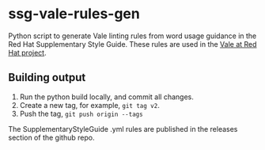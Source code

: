 # ssg-vale-rules-gen
Python script to generate Vale linting rules from word usage guidance in the Red Hat Supplementary Style Guide. These rules are used in the [Vale at Red Hat project](https://github.com/redhat-documentation/vale-at-red-hat).

## Building output
1. Run the python build locally, and commit all changes.
2. Create a new tag, for example, `git tag v2`.	
3. Push the tag, `git push origin --tags`

The SupplementaryStyleGuide .yml rules are published in the releases section of the github repo. 

